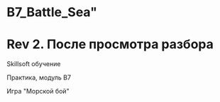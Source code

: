 <h1>B7_Battle_Sea" </h1>
<h1>Rev 2. После просмотра разбора</h1>
<p>Skillsoft обучение </p>
<p>Практика, модуль B7 </p>
<p>Игра "Морской бой" </p>